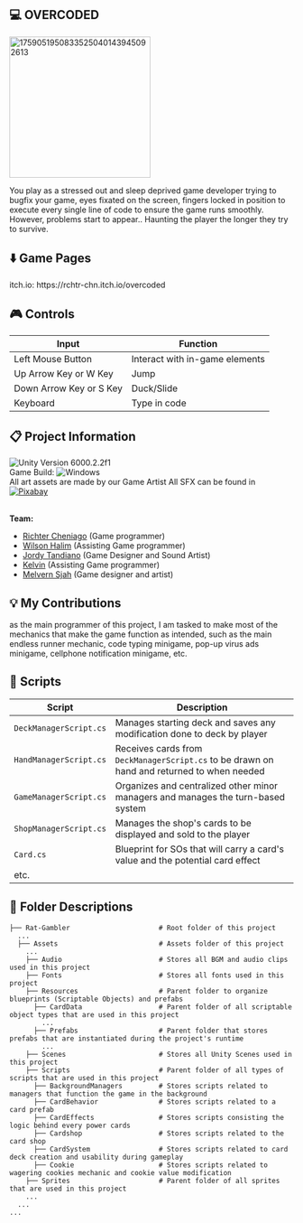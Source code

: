 <h2>💻 OVERCODED</h2>
  <img width="250"alt="1759051950833525040143945092613" src="https://github.com/user-attachments/assets/188808d8-3bbc-4738-b37b-7cab910a8e4e" />

  You play as a stressed out and sleep deprived game developer trying to bugfix your game, eyes fixated on the screen, fingers locked in position to execute every single line of code to ensure the game runs smoothly. However, problems start to appear.. Haunting the player the longer they try to survive.


<h2>⬇️ Game Pages</h2>
  itch.io: https://rchtr-chn.itch.io/overcoded
  
<h2>🎮 Controls</h2>

  | Input | Function |
  | -------------------- | --------------------- |
  | Left Mouse Button | Interact with in-game elements |
  | Up Arrow Key or W Key| Jump |
  | Down Arrow Key or S Key| Duck/Slide |
  | Keyboard | Type in code |
  
<h2>📋 Project Information</h2>

  ![Unity Version 6000.2.2f1](https://img.shields.io/badge/Unity_Version-6000.2.2f1-FFFFFF.svg?style=flat-square&logo=unity) <br/>
  Game Build: ![Windows](https://img.shields.io/badge/Windows-004fe1.svg?style=flat-square&logo=windows) <br/>
  All art assets are made by our Game Artist
  All SFX can be found in [![Pixabay](https://img.shields.io/badge/Pixabay-191B26.svg?style=flat-square&logo=Pixabay)](https://pixabay.com) <br/> <br/>
  
  <b>Team:</b>
  - <a href="https://github.com/rchtr-chn">Richter Cheniago</a> (Game programmer)
  - <a href="https://github.com/wi1wil">Wilson Halim</a> (Assisting Game programmer)
  - <a href="https://jordytandiano.my.canva.site">Jordy Tandiano</a> (Game Designer and Sound Artist)
  - <a href="https://kelvinkel.carrd.co">Kelvin</a> (Assisting Game programmer)
  - <a href="https://www.behance.net/epenaja">Melvern Sjah</a> (Game designer and artist)

<h2>💡 My Contributions</h2>

  as the main programmer of this project, I am tasked to make most of the mechanics that make the game function as intended, such as the main endless runner mechanic, code typing minigame, pop-up virus ads minigame, cellphone notification minigame, etc.

<h2>📜 Scripts</h2>

  | Script | Description |
  | ------ | ----------- |
  | `DeckManagerScript.cs` | Manages starting deck and saves any modification done to deck by player |
  | `HandManagerScript.cs` | Receives cards from `DeckManagerScript.cs` to be drawn on hand and returned to when needed|
  | `GameManagerScript.cs` | Organizes and centralized other minor managers and manages the turn-based system |
  | `ShopManagerScript.cs` | Manages the shop's cards to be displayed and sold to the player |
  | `Card.cs` | Blueprint for SOs that will carry a card's value and the potential card effect |
  | etc. |

<h2>📂 Folder Descriptions</h2>

  ```
  ├── Rat-Gambler                      # Root folder of this project
    ...
    ├── Assets                         # Assets folder of this project
      ...
      ├── Audio                        # Stores all BGM and audio clips used in this project
      ├── Fonts                        # Stores all fonts used in this project
      ├── Resources                    # Parent folder to organize blueprints (Scriptable Objects) and prefabs
        ├── CardData                   # Parent folder of all scriptable object types that are used in this project
          ...
        ├── Prefabs                    # Parent folder that stores prefabs that are instantiated during the project's runtime
          ...
      ├── Scenes                       # Stores all Unity Scenes used in this project
      ├── Scripts                      # Parent folder of all types of scripts that are used in this project
        ├── BackgroundManagers         # Stores scripts related to managers that function the game in the background
        ├── CardBehavior               # Stores scripts related to a card prefab
        ├── CardEffects                # Stores scripts consisting the logic behind every power cards
        ├── Cardshop                   # Stores scripts related to the card shop
        ├── CardSystem                 # Stores scripts related to card deck creation and usability during gameplay
        ├── Cookie                     # Stores scripts related to wagering cookies mechanic and cookie value modification
      ├── Sprites                      # Parent folder of all sprites that are used in this project
      ...
    ...
  ...
  ```
